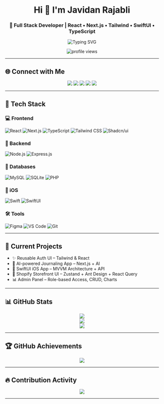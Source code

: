 <h1 align="center">Hi 👋 I'm Javidan Rajabli</h1>
<h3 align="center">🚀 Full Stack Developer | React • Next.js • Tailwind • SwiftUI • TypeScript</h3>

<p align="center">
  <img src="https://readme-typing-svg.demolab.com?font=Fira+Code&pause=1000&center=true&width=500&lines=Frontend+Developer;SwiftUI+iOS+Learner;Node.js+%7C+Express+%7C+PostgreSQL;High-Performance+UI+Builder;Reusable+Code+Lover+%F0%9F%92%BB" alt="Typing SVG" />
</p>

<p align="center">
  <img src="https://komarev.com/ghpvc/?username=Javidan-R&style=flat-square&color=blue" alt="profile views" />
</p>

---

## 🌐 Connect with Me

<p align="center">
  <a href="https://linkedin.com/in/javidan-rajabli-a62827174/"><img src="https://img.shields.io/badge/-LinkedIn-0A66C2?style=for-the-badge&logo=linkedin&logoColor=white"/></a>
  <a href="https://twitter.com/javidanrajabli"><img src="https://img.shields.io/badge/-Twitter-1DA1F2?style=for-the-badge&logo=twitter&logoColor=white"/></a>
  <a href="https://medium.com/@mustafakemal_17072"><img src="https://img.shields.io/badge/-Medium-000000?style=for-the-badge&logo=medium&logoColor=white"/></a>
  <a href="https://pinterest.com/cavidanrcbli/"><img src="https://img.shields.io/badge/-Pinterest-E60023?style=for-the-badge&logo=pinterest&logoColor=white"/></a>
  <a href="https://facebook.com/profile.php?id=100014446688989"><img src="https://img.shields.io/badge/-Facebook-1877F2?style=for-the-badge&logo=facebook&logoColor=white"/></a>
</p>

---

## 🚀 Tech Stack

### 💻 Frontend
![React](https://img.shields.io/badge/-React-20232A?style=for-the-badge&logo=react)
![Next.js](https://img.shields.io/badge/-Next.js-000000?style=for-the-badge&logo=next.js)
![TypeScript](https://img.shields.io/badge/-TypeScript-3178C6?style=for-the-badge&logo=typescript)
![Tailwind CSS](https://img.shields.io/badge/-Tailwind_CSS-06B6D4?style=for-the-badge&logo=tailwindcss)
![Shadcn/ui](https://img.shields.io/badge/Shadcn/ui-black?style=for-the-badge&logo=vercel)

### 🧠 Backend
![Node.js](https://img.shields.io/badge/-Node.js-339933?style=for-the-badge&logo=node.js)
![Express.js](https://img.shields.io/badge/-Express.js-000000?style=for-the-badge&logo=express)

### 🧩 Databases
![MySQL](https://img.shields.io/badge/-MySQL-4479A1?style=for-the-badge&logo=mysql)
![SQLite](https://img.shields.io/badge/-SQLite-07405E?style=for-the-badge&logo=sqlite)
![PHP](https://img.shields.io/badge/-PHP-777BB4?style=for-the-badge&logo=php)

### 📱 iOS
![Swift](https://img.shields.io/badge/-Swift-FA7343?style=for-the-badge&logo=swift)
![SwiftUI](https://img.shields.io/badge/-SwiftUI-000000?style=for-the-badge&logo=apple)

### 🛠 Tools
![Figma](https://img.shields.io/badge/-Figma-F24E1E?style=for-the-badge&logo=figma)
![VS Code](https://img.shields.io/badge/-VS_Code-007ACC?style=for-the-badge&logo=visual-studio-code)
![Git](https://img.shields.io/badge/-Git-F05032?style=for-the-badge&logo=git)

---

## 📱 Current Projects

- ✨ Reusable Auth UI – Tailwind & React
- 🧠 AI-powered Journaling App – Next.js + AI
- 📱 SwiftUI iOS App – MVVM Architecture + API
- 🛒 Shopify Storefront UI – Zustand + Ant Design + React Query
- 📊 Admin Panel – Role-based Access, CRUD, Charts

---

## 📊 GitHub Stats

<p align="center">
  <img src="https://github-readme-stats.vercel.app/api?username=Javidan-R&show_icons=true&theme=algolia&hide_border=true" />
  <br />
  <img src="https://github-readme-streak-stats.herokuapp.com/?user=Javidan-R&theme=algolia&hide_border=true" />
  <br />
  <img src="https://github-readme-stats.vercel.app/api/top-langs/?username=Javidan-R&layout=compact&theme=algolia&hide_border=true" />
</p>

---

## 🏆 GitHub Achievements

<p align="center">
  <img src="https://github-profile-trophy.vercel.app/?username=Javidan-R&theme=onestar&no-frame=true&no-bg=true&margin-w=4" />
</p>

---



## 🔥 Contribution Activity

<p align="center">
  <img src="https://github-readme-activity-graph.vercel.app/graph?username=Javidan-R&theme=react-dark&hide_border=true&area=true" />
</p>

---

